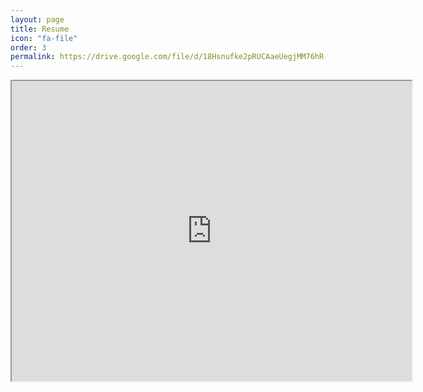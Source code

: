 ```yaml
---
layout: page
title: Resume
icon: "fa-file"
order: 3
permalink: https://drive.google.com/file/d/18Hsnufke2pRUCAaeUegjMM76hR-nkay5/view
---
```

<!-- you can [get the PDF]({{ site.url }}/assets/mydoc.pdf) directly.
<embed src="../assests/resume/Resume_v2.pdf" width="800px" height="1000px" /> -->

<iframe src="https://drive.google.com/file/d/18Hsnufke2pRUCAaeUegjMM76hR-nkay5/preview" width="640" height="480"></iframe>